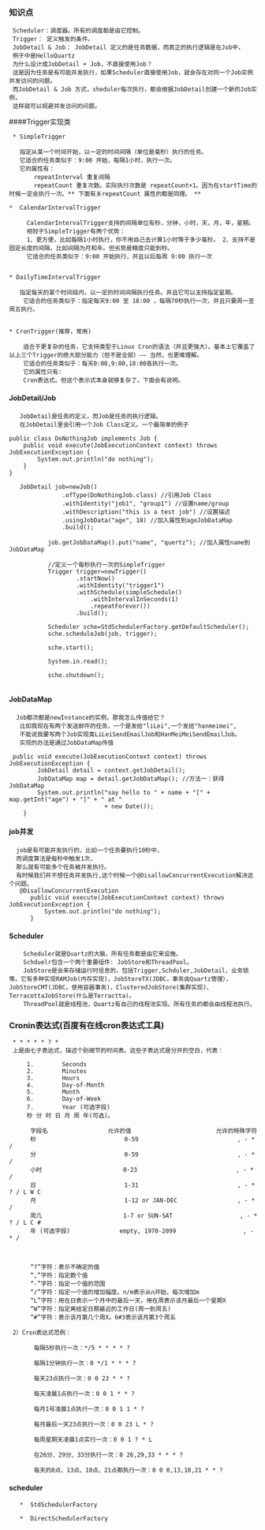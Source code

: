 ### 知识点
     Scheduler：调度器。所有的调度都是由它控制。
     Trigger： 定义触发的条件。
     JobDetail & Job： JobDetail 定义的是任务数据，而真正的执行逻辑是在Job中，
     例子中是HelloQuartz
     为什么设计成JobDetail + Job，不直接使用Job？
     这是因为任务是有可能并发执行，如果Scheduler直接使用Job，就会存在对同一个Job实例并发访问的问题。
     而JobDetail & Job 方式，sheduler每次执行，都会根据JobDetail创建一个新的Job实例，
     这样就可以规避并发访问的问题。
    
####Trigger实现类


     * SimpleTrigger
      
       指定从某一个时间开始，以一定的时间间隔（单位是毫秒）执行的任务。
       它适合的任务类似于：9:00 开始，每隔1小时，执行一次。
       它的属性有：
           repeatInterval 重复间隔
           repeatCount 重复次数。实际执行次数是 repeatCount+1。因为在startTime的时候一定会执行一次。** 下面有关repeatCount 属性的都是同理。　**

    *  CalendarIntervalTrigger
   
         CalendarIntervalTrigger支持的间隔单位有秒，分钟，小时，天，月，年，星期。
         相较于SimpleTrigger有两个优势：
         1、更方便，比如每隔1小时执行，你不用自己去计算1小时等于多少毫秒。 2、支持不是固定长度的间隔，比如间隔为月和年。但劣势是精度只能到秒。
         它适合的任务类似于：9:00 开始执行，并且以后每周 9:00 执行一次
         
        
    * DailyTimeIntervalTrigger
   
       指定每天的某个时间段内，以一定的时间间隔执行任务。并且它可以支持指定星期。
        它适合的任务类似于：指定每天9:00 至 18:00 ，每隔70秒执行一次，并且只要周一至周五执行。
        
        
    * CronTrigger(推荐，常用)
   
        适合于更复杂的任务，它支持类型于Linux Cron的语法（并且更强大）。基本上它覆盖了以上三个Trigger的绝大部分能力（但不是全部）—— 当然，也更难理解。
        它适合的任务类似于：每天0:00,9:00,18:00各执行一次。
        它的属性只有:
        Cron表达式。但这个表示式本身就够复杂了。下面会有说明。
        
        
        
####  JobDetail/Job
       JobDetail是任务的定义，而Job是任务的执行逻辑。
       在JobDetail里会引用一个Job Class定义。一个最简单的例子
       
   ~~~
   public class DoNothingJob implements Job {
       public void execute(JobExecutionContext context) throws JobExecutionException {
           System.out.println("do nothing");
       }
   }
   
      JobDetail job=newJob()
                  .ofType(DoNothingJob.class) //引用Job Class
                  .withIdentity("job1", "group1") //设置name/group
                  .withDescription("this is a test job") //设置描述
                  .usingJobData("age", 18) //加入属性到ageJobDataMap
                  .build();
   
              job.getJobDataMap().put("name", "quertz"); //加入属性name到JobDataMap
   
              //定义一个每秒执行一次的SimpleTrigger
              Trigger trigger=newTrigger()
                      .startNow()
                      .withIdentity("trigger1")
                      .withSchedule(simpleSchedule()
                          .withIntervalInSeconds(1)
                          .repeatForever())
                      .build();
   
              Scheduler sche=StdSchedulerFactory.getDefaultScheduler();
              sche.scheduleJob(job, trigger);
   
              sche.start();
   
              System.in.read();
   
              sche.shutdown();
       
   ~~~
      

#### JobDataMap
      Job都次都是newInstance的实例，那我怎么传值给它？
       比如我现在有两个发送邮件的任务，一个是发给"liLei",一个发给"hanmeimei",
       不能说我要写两个Job实现类LiLeiSendEmailJob和HanMeiMeiSendEmailJob。
       实现的办法是通过JobDataMap传值
       
~~~
 public void execute(JobExecutionContext context) throws JobExecutionException {
        JobDetail detail = context.getJobDetail();
        JobDataMap map = detail.getJobDataMap(); //方法一：获得JobDataMap
        System.out.println("say hello to " + name + "[" + map.getInt("age") + "]" + " at "
                           + new Date());
    }
~~~


#### job并发
      job是有可能并发执行的，比如一个任务要执行10秒中，
      而调度算法是每秒中触发1次，
      那么就有可能多个任务被并发执行。
      有时候我们并不想任务并发执行,这个时候一个@DisallowConcurrentExecution解决这个问题。
       @DisallowConcurrentExecution
          public void execute(JobExecutionContext context) throws JobExecutionException {
              System.out.println("do nothing");
          }

#### Scheduler
        Scheduler就是Quartz的大脑，所有任务都是由它来设施。
        Schduelr包含一个两个重要组件: JobStore和ThreadPool。  
        JobStore是会来存储运行时信息的，包括Trigger,Schduler,JobDetail，业务锁等。它有多种实现RAMJob(内存实现)，JobStoreTX(JDBC，事务由Quartz管理），JobStoreCMT(JDBC，使用容器事务)，ClusteredJobStore(集群实现)、TerracottaJobStore(什么是Terractta)。
        ThreadPool就是线程池，Quartz有自己的线程池实现。所有任务的都会由线程池执行。
  

### Cronin表达式(百度有在线cron表达式工具)
     * * * * * ? *
     上是由七子表达式，描述个别细节的时间表。这些子表达式是分开的空白，代表：
     
         1.        Seconds
         2.        Minutes
         3.        Hours
         4.        Day-of-Month
         5.        Month
         6.        Day-of-Week
         7.        Year (可选字段)
         秒 分 时 日 月 周 年(可选)。
         
          字段名                 允许的值                        允许的特殊字符  
          秒                         0-59                            , - * /  
          分                         0-59                            , - * /  
          小时                       0-23                            , - * /  
          日                         1-31                            , - * ? / L W C  
          月                         1-12 or JAN-DEC                 , - * /  
          周几                       1-7 or SUN-SAT                   , - * ? / L C #  
          年 (可选字段)              empty, 1970-2099                   , - * /
              
              
              
          “?”字符：表示不确定的值
          “,”字符：指定数个值
          “-”字符：指定一个值的范围
          “/”字符：指定一个值的增加幅度。n/m表示从n开始，每次增加m
          “L”字符：用在日表示一个月中的最后一天，用在周表示该月最后一个星期X
          “W”字符：指定离给定日期最近的工作日(周一到周五)
          “#”字符：表示该月第几个周X。6#3表示该月第3个周五
     
     2）Cron表达式范例：
     
           每隔5秒执行一次：*/5 * * * * ?
     
           每隔1分钟执行一次：0 */1 * * * ?
     
           每天23点执行一次：0 0 23 * * ?
     
           每天凌晨1点执行一次：0 0 1 * * ?
     
           每月1号凌晨1点执行一次：0 0 1 1 * ?
     
           每月最后一天23点执行一次：0 0 23 L * ?
     
           每周星期天凌晨1点实行一次：0 0 1 ? * L
     
           在26分、29分、33分执行一次：0 26,29,33 * * * ?
     
           每天的0点、13点、18点、21点都执行一次：0 0 0,13,18,21 * * ?
           
           
#### scheduler
       *  StdSchedulerFactory
       
       *  DirectSchedulerFactory